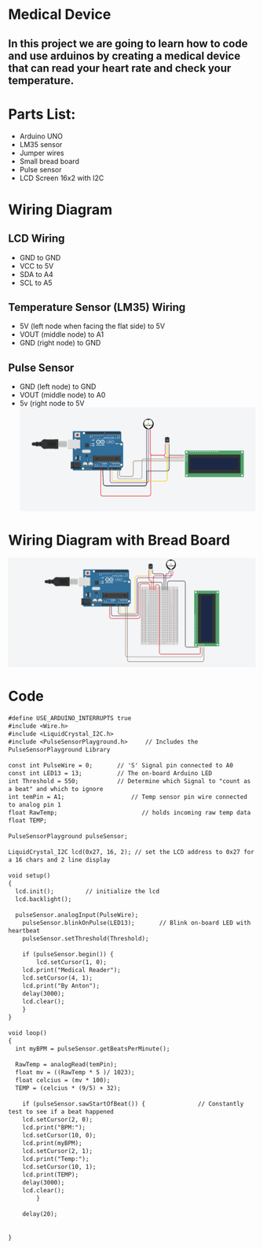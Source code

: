 # Medical Device

## In this project we are going to learn how to code and use arduinos by creating a medical device that can read your heart rate and check your temperature.

# Parts List:
* Arduino UNO
* LM35 sensor
* Jumper wires
* Small bread board
* Pulse sensor
* LCD Screen 16x2 with I2C

# Wiring Diagram
## LCD Wiring
* GND to GND
* VCC to 5V
* SDA to A4
* SCL to A5
## Temperature Sensor (LM35) Wiring
* 5V (left node when facing the flat side) to 5V
* VOUT (middle node) to A1
* GND (right node) to GND
## Pulse Sensor
* GND (left node) to GND
* VOUT (middle node) to A0
* 5v (right node to 5V
  ![HEART-RATE-DIAGRAM](HEART-RATE-DIAGRAM.png)
  
# Wiring Diagram with Bread Board
  ![Heart-Bread-Board](Heart-Bread-Board.png)
  

# Code
```
#define USE_ARDUINO_INTERRUPTS true
#include <Wire.h>
#include <LiquidCrystal_I2C.h>
#include <PulseSensorPlayground.h>     // Includes the PulseSensorPlayground Library

const int PulseWire = 0;       // 'S' Signal pin connected to A0
const int LED13 = 13;          // The on-board Arduino LED
int Threshold = 550;           // Determine which Signal to "count as a beat" and which to ignore
int temPin = A1;                   // Temp sensor pin wire connected to analog pin 1
float RawTemp;                        // holds incoming raw temp data
float TEMP;  

PulseSensorPlayground pulseSensor;

LiquidCrystal_I2C lcd(0x27, 16, 2); // set the LCD address to 0x27 for a 16 chars and 2 line display

void setup()
{
  lcd.init();         // initialize the lcd
  lcd.backlight();  
  
  pulseSensor.analogInput(PulseWire);   
	pulseSensor.blinkOnPulse(LED13);       // Blink on-board LED with heartbeat
	pulseSensor.setThreshold(Threshold);   

	if (pulseSensor.begin()) {
		lcd.setCursor(1, 0);
    lcd.print("Medical Reader");
    lcd.setCursor(4, 1);
    lcd.print("By Anton");
    delay(3000);
    lcd.clear();
	}
}

void loop()
{
  int myBPM = pulseSensor.getBeatsPerMinute(); 
  
  RawTemp = analogRead(temPin);
  float mv = ((RawTemp * 5 )/ 1023);
  float celcius = (mv * 100);
  TEMP = (celcius * (9/5) + 32);

	if (pulseSensor.sawStartOfBeat()) {               // Constantly test to see if a beat happened
    lcd.setCursor(2, 0);
    lcd.print("BPM:");
    lcd.setCursor(10, 0);
    lcd.print(myBPM);
    lcd.setCursor(2, 1);
    lcd.print("Temp:");
    lcd.setCursor(10, 1);
    lcd.print(TEMP);
    delay(3000);
    lcd.clear();
		}

	delay(20);

  
}

```
